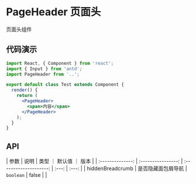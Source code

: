 # PageHeader 页面头

页面头组件

## 代码演示

```jsx
import React, { Component } from 'react';
import { Input } from 'antd';
import PageHeader from '..';

export default class Test extends Component {
  render() {
    return (
      <PageHeader>
        <span>内容</span>
      </PageHeader>
    );
  }
}
```

## API

|       参数       |        说明        | 类型 ｜ 默认值 ｜ 版本 |
| :--------------: | :----------------: | :--------------------: | :---: | :---: |
| hiddenBreadcrumb | 是否隐藏面包屑导航 |       `boolean`        | false |       |
